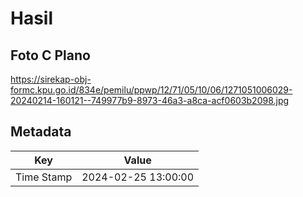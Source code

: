 # Hasil

## Foto C Plano

https://sirekap-obj-formc.kpu.go.id/834e/pemilu/ppwp/12/71/05/10/06/1271051006029-20240214-160121--749977b9-8973-46a3-a8ca-acf0603b2098.jpg


## Metadata

| Key        | Value               |
| ---------- | ------------------- |
| Time Stamp | 2024-02-25 13:00:00 |



